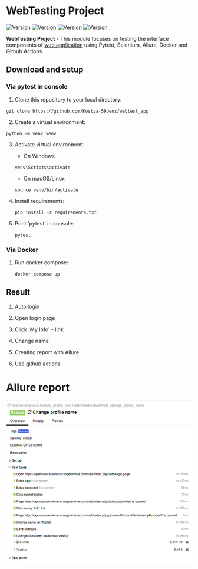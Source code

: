 # WebTesting Project


[![Version](https://img.shields.io/badge/pytest-7.3.2-blue?logo=pytest)](https://pypi.org/project/pytest/7.3.2)
[![Version](https://img.shields.io/badge/selenium-4.6.0-43B02A?logo=selenium)](https://pypi.org/project/selenium/4.6.0/)
[![Version](https://img.shields.io/badge/allure-2.13.5-orange?logo=orange)](https://pypi.org/project/allure-pytest/) [![Version](https://img.shields.io/badge/docker-2.13.5-blue?logo=docker)](https://docs.docker.com/desktop/install/windows-install/)



**WebTesting Project** - This module focuses on testing the interface components of [web application](https://opensource-demo.orangehrmlive.com/web/index.php) using Pytest, Selenium, Allure, Docker and Github Actions

## Download and setup

### Via pytest in console

1. Clone this repository to your local directory:
```
git clone https://github.com/Kostya-59benz/webtest_app
```

2. Create a virtual environment:
```
python -m venv venv
```
3. Activate virtual environment:
    
    * On Windows 
    ```
    venv\Scripts\activate
    ```
    * On macOS/Linux
    ```
    source venv/bin/activate
    ```

4. Install requirements:
    ```
    pip install -r requirements.txt
    ```
5. Print 'pytest' in console: 
    ```
    pytest
    ```

### Via Docker

1. Run docker compose:
    ```
    docker-compose up
    ```

## Result

1. Auto login

2. Open login page

3. Click 'My Info' - link

4. Change name

5. Creating report with Allure
   
6. Use github actions
   

# Allure report


![](images/image.png)



